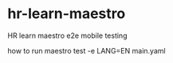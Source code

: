 # hr-learn-maestro
HR learn maestro e2e mobile testing

how to run
maestro test -e LANG=EN main.yaml

